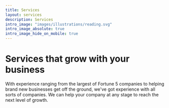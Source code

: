 ```yaml
---
title: Services
layout: services
description: Services
intro_image: "images/illustrations/reading.svg"
intro_image_absolute: true
intro_image_hide_on_mobile: true
---
```


# Services that grow with your business

With experience ranging from the largest of Fortune 5 companies to helping brand new businesses get off the ground, we've got experience with all sorts of companies. We can help your company at any stage to reach the next level of growth.
